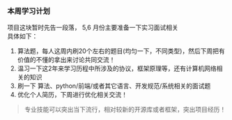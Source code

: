 ### 本周学习计划
项目这块暂时先告一段落， 5,6 月份主要准备一下实习面试相关  
具体如下：  
1. 算法题，每人这周内刷20个左右的题目(均匀一下，不同类型)，然后下周把有价值的不懂的拿出来讨论共同交流！
2. 温习一下这2年来学习历程中所涉及的协议，框架原理等，还有计算机网络相关的知识  
3. 刷一下 算法、python/前端/或者其它语言、开发规范/系统相关的面试题
4. 优化个人简历，下周进行优化相关交流！
> 专业技能可以突出当下流行，相对较新的开源库或者框架，突出项目经历！